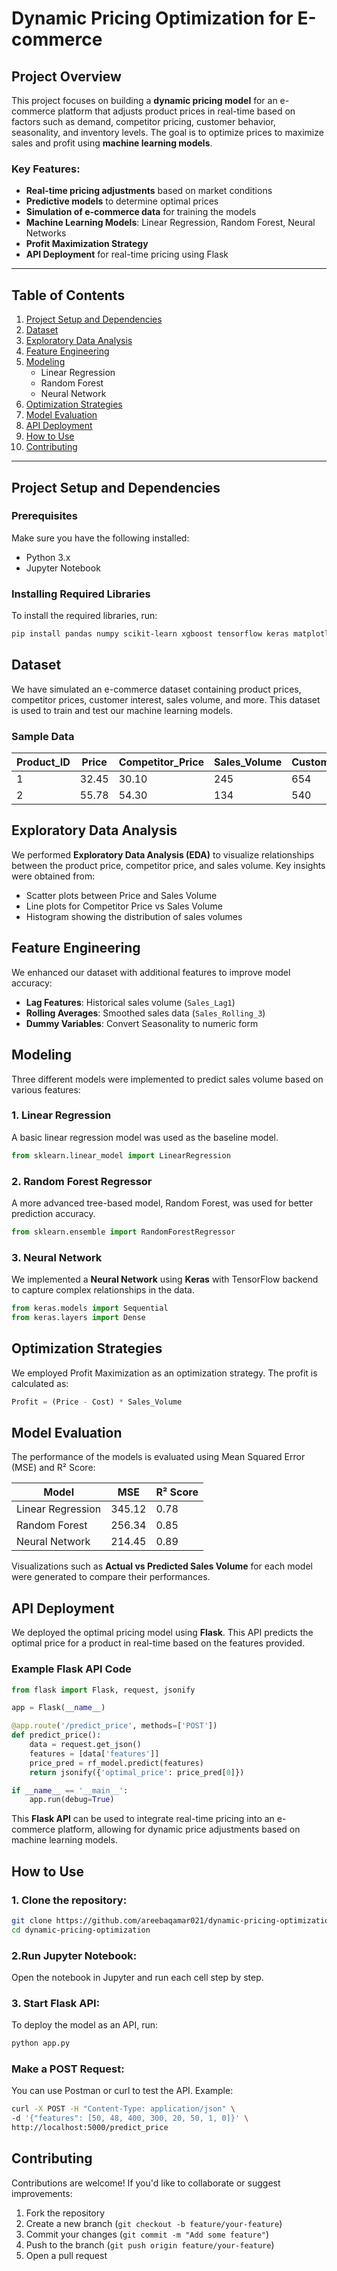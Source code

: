 # Dynamic Pricing Optimization for E-commerce

## Project Overview

This project focuses on building a **dynamic pricing model** for an e-commerce platform that adjusts product prices in real-time based on factors such as demand, competitor pricing, customer behavior, seasonality, and inventory levels. The goal is to optimize prices to maximize sales and profit using **machine learning models**.

### Key Features:
- **Real-time pricing adjustments** based on market conditions
- **Predictive models** to determine optimal prices
- **Simulation of e-commerce data** for training the models
- **Machine Learning Models**: Linear Regression, Random Forest, Neural Networks
- **Profit Maximization Strategy**
- **API Deployment** for real-time pricing using Flask

---

## Table of Contents
1. [Project Setup and Dependencies](#project-setup-and-dependencies)
2. [Dataset](#dataset)
3. [Exploratory Data Analysis](#exploratory-data-analysis)
4. [Feature Engineering](#feature-engineering)
5. [Modeling](#modeling)
    - Linear Regression
    - Random Forest
    - Neural Network
6. [Optimization Strategies](#optimization-strategies)
7. [Model Evaluation](#model-evaluation)
8. [API Deployment](#api-deployment)
9. [How to Use](#how-to-use)
10. [Contributing](#contributing)

---

## Project Setup and Dependencies

### Prerequisites

Make sure you have the following installed:

- Python 3.x
- Jupyter Notebook

### Installing Required Libraries

To install the required libraries, run:

```bash
pip install pandas numpy scikit-learn xgboost tensorflow keras matplotlib seaborn flask
```
## Dataset

We have simulated an e-commerce dataset containing product prices, competitor prices, customer interest, sales volume, and more. This dataset is used to train and test our machine learning models.

### Sample Data

| Product_ID | Price | Competitor_Price | Sales_Volume | Customer_Interest | Seasonality | Inventory_Level |
|------------|-------|------------------|--------------|-------------------|-------------|-----------------|
| 1          | 32.45 | 30.10            | 245          | 654               | High        | 150             |
| 2          | 55.78 | 54.30            | 134          | 540               | Medium      | 210             |

## Exploratory Data Analysis

We performed **Exploratory Data Analysis (EDA)** to visualize relationships between the product price, competitor price, and sales volume. Key insights were obtained from:

- Scatter plots between Price and Sales Volume
- Line plots for Competitor Price vs Sales Volume
- Histogram showing the distribution of sales volumes

## Feature Engineering

We enhanced our dataset with additional features to improve model accuracy:

- **Lag Features**: Historical sales volume (`Sales_Lag1`)
- **Rolling Averages**: Smoothed sales data (`Sales_Rolling_3`)
- **Dummy Variables**: Convert Seasonality to numeric form

## Modeling

Three different models were implemented to predict sales volume based on various features:

### 1. Linear Regression
A basic linear regression model was used as the baseline model.

```python
from sklearn.linear_model import LinearRegression
```
### 2. Random Forest Regressor
A more advanced tree-based model, Random Forest, was used for better prediction accuracy.

```python
from sklearn.ensemble import RandomForestRegressor
```
### 3. Neural Network
We implemented a **Neural Network** using **Keras** with TensorFlow backend to capture complex relationships in the data.

```python
from keras.models import Sequential
from keras.layers import Dense
```

## Optimization Strategies

We employed Profit Maximization as an optimization strategy. The profit is calculated as:
```python
Profit = (Price - Cost) * Sales_Volume
```
## Model Evaluation

The performance of the models is evaluated using Mean Squared Error (MSE) and R² Score:

| Model             | MSE    | R² Score |
|-------------------|--------|----------|
| Linear Regression | 345.12 | 0.78     |
| Random Forest     | 256.34 | 0.85     |
| Neural Network    | 214.45 | 0.89     |

Visualizations such as **Actual vs Predicted Sales Volume** for each model were generated to compare their performances.

## API Deployment

We deployed the optimal pricing model using **Flask**. This API predicts the optimal price for a product in real-time based on the features provided.

### Example Flask API Code

```python
from flask import Flask, request, jsonify

app = Flask(__name__)

@app.route('/predict_price', methods=['POST'])
def predict_price():
    data = request.get_json()
    features = [data['features']]
    price_pred = rf_model.predict(features)
    return jsonify({'optimal_price': price_pred[0]})

if __name__ == '__main__':
    app.run(debug=True)
```

This **Flask API** can be used to integrate real-time pricing into an e-commerce platform, allowing for dynamic price adjustments based on machine learning models.

## How to Use

### 1. Clone the repository:

```bash
git clone https://github.com/areebaqamar021/dynamic-pricing-optimization.git
cd dynamic-pricing-optimization
```
### 2.Run Jupyter Notebook:
Open the notebook in Jupyter and run each cell step by step.

### 3. Start Flask API:
To deploy the model as an API, run:

```bash
python app.py
```
### Make a POST Request: 
You can use Postman or curl to test the API. Example:

```bash
curl -X POST -H "Content-Type: application/json" \
-d '{"features": [50, 48, 400, 300, 20, 50, 1, 0]}' \
http://localhost:5000/predict_price
```
## Contributing
Contributions are welcome! If you'd like to collaborate or suggest improvements:

1. Fork the repository
2. Create a new branch (`git checkout -b feature/your-feature`)
3. Commit your changes (`git commit -m "Add some feature"`)
4. Push to the branch (`git push origin feature/your-feature`)
5. Open a pull request


